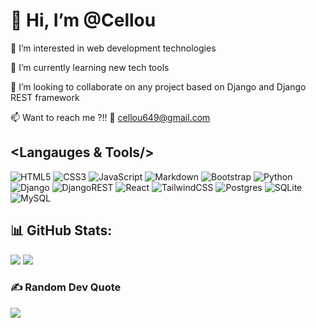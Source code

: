 # 👋 Hi, I’m @Cellou

👀 I’m interested in web development technologies

🌱 I’m currently learning new tech tools

💞️ I’m looking to collaborate on any project based on Django and Django REST framework
  
📫 Want to reach me ?!! 💬 cellou649@gmail.com

<!---
![Cellou's GitHub stats](https://github-readme-stats-nu-gray-16.vercel.app/api?username=Cellou404&show_icons=true&theme=dracula&show=reviews,discussions_started,discussions_answered,prs_merged,prs_merged_percentage)
-->

<!---
## 🫱🏼‍🫲🏽 Let's get in touch:
[![Facebook](https://img.shields.io/badge/Facebook-%231877F2.svg?logo=Facebook&logoColor=white)](https://facebook.com/cellou.cisse.5) [![LinkedIn](https://img.shields.io/badge/LinkedIn-%230077B5.svg?logo=linkedin&logoColor=white)](https://linkedin.com/in/cellou-cisse) [![X](https://img.shields.io/badge/X-black.svg?logo=X&logoColor=white)](https://x.com/CisseCellou)  [![Stack Overflow](https://img.shields.io/badge/-Stackoverflow-FE7A16?logo=stack-overflow&logoColor=white)](https://stackoverflow.com/users/19236374)
-->

## <Langauges & Tools/>
![HTML5](https://img.shields.io/badge/html5-%23E34F26.svg?style=for-the-badge&logo=html5&logoColor=white) ![CSS3](https://img.shields.io/badge/css3-%231572B6.svg?style=for-the-badge&logo=css3&logoColor=white) ![JavaScript](https://img.shields.io/badge/javascript-%23323330.svg?style=for-the-badge&logo=javascript&logoColor=%23F7DF1E) ![Markdown](https://img.shields.io/badge/markdown-%23000000.svg?style=for-the-badge&logo=markdown&logoColor=white) ![Bootstrap](https://img.shields.io/badge/bootstrap-%238511FA.svg?style=for-the-badge&logo=bootstrap&logoColor=white) ![Python](https://img.shields.io/badge/python-3670A0?style=for-the-badge&logo=python&logoColor=ffdd54) ![Django](https://img.shields.io/badge/django-%23092E20.svg?style=for-the-badge&logo=django&logoColor=white) ![DjangoREST](https://img.shields.io/badge/DJANGO-REST-ff1709?style=for-the-badge&logo=django&logoColor=white&color=ff1709&labelColor=gray) ![React](https://img.shields.io/badge/react-%2320232a.svg?style=for-the-badge&logo=react&logoColor=%2361DAFB) ![TailwindCSS](https://img.shields.io/badge/tailwindcss-%2338B2AC.svg?style=for-the-badge&logo=tailwind-css&logoColor=white) ![Postgres](https://img.shields.io/badge/postgres-%23316192.svg?style=for-the-badge&logo=postgresql&logoColor=white) ![SQLite](https://img.shields.io/badge/sqlite-%2307405e.svg?style=for-the-badge&logo=sqlite&logoColor=white) ![MySQL](https://img.shields.io/badge/mysql-4479A1.svg?style=for-the-badge&logo=mysql&logoColor=white)
## 📊 GitHub Stats:
![](https://github-readme-stats-nu-gray-16.vercel.app/api?username=Cellou404&show_icons=true&theme=dracula&hide_border=false&card_width=400px&include_all_commits=true&count_private=true)
![](https://github-readme-streak-stats.herokuapp.com/?user=Cellou404&theme=dracula&hide_border=false&card_width=400px)
<!--
![](https://github-readme-stats.vercel.app/api/top-langs/?username=Cellou404&theme=dracula&hide_border=false&include_all_commits=true&count_private=true&layout=compact)
-->
<!--
## 🏆 GitHub Trophies
![](https://github-profile-trophy.vercel.app/?username=Cellou404&theme=radical&no-frame=false&no-bg=true&margin-w=4)
-->
### ✍️ Random Dev Quote
![](https://quotes-github-readme.vercel.app/api?type=horizontal&theme=dracula)
<!--
### 🔝 Top Contributed Repo
![](https://github-contributor-stats.vercel.app/api?username=Cellou404&limit=5&theme=dracula&combine_all_yearly_contributions=true)

---
[![](https://visitcount.itsvg.in/api?id=Cellou404&icon=0&color=0)](https://visitcount.itsvg.in)


  ## 💰 You can help me by Donating
  [![BuyMeACoffee](https://img.shields.io/badge/Buy%20Me%20a%20Coffee-ffdd00?style=for-the-badge&logo=buy-me-a-coffee&logoColor=black)](https://buymeacoffee.com/https://buymeacoffee.com/celloudev) 
-->
  
<!-- Proudly created with GPRM ( https://gprm.itsvg.in ) -->
